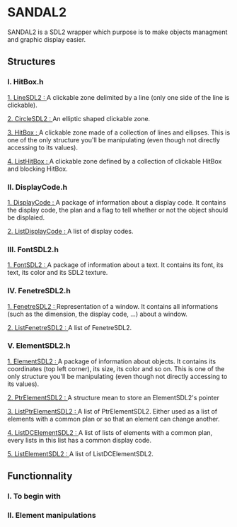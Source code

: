 # SANDAL2

SANDAL2 is a SDL2 wrapper which purpose is to make objects managment and
graphic display easier.

## Structures

### I. HitBox.h

  <u> 1. LineSDL2 : </u>
    A clickable zone delimited by a line (only one side of the line is clickable).

  <u> 2. CircleSDL2 : </u>
    An elliptic shaped clickable zone.

  <u> 3. HitBox : </u>
    A clickable zone made of a collection of lines and ellipses.
    This is one of the only structure you'll be manipulating (even though not directly accessing to its values).

  <u> 4. ListHitBox : </u>
    A clickable zone defined by a collection of clickable HitBox and blocking HitBox.
    
### II. DisplayCode.h

  <u> 1. DisplayCode : </u>
    A package of information about a display code. It contains the display code, the plan and a flag to tell whether or not
    the object should be displaied.

  <u> 2. ListDisplayCode : </u>
    A list of display codes.

### III. FontSDL2.h

  <u> 1. FontSDL2 : </u>
    A package of information about a text. It contains its font, its text, its color and its SDL2 texture.

### IV. FenetreSDL2.h

  <u> 1. FenetreSDL2 : </u>
    Representation of a window. It contains all informations (such as the dimension, the display code, ...) about a window.

  <u> 2. ListFenetreSDL2 : </u>
    A list of FenetreSDL2.

### V. ElementSDL2.h

  <u> 1. ElementSDL2 : </u>
    A package of information about objects. It contains its coordinates (top left corner), its size, its color and so on.
    This is one of the only structure you'll be manipulating (even though not directly accessing to its values).

  <u> 2. PtrElementSDL2 : </u>
    A structure mean to store an ElementSDL2's pointer

  <u> 3. ListPtrElementSDL2 : </u>
    A list of PtrElementSDL2. Either used as a list of elements with a common plan or so that an element can change another.

  <u> 4. ListDCElementSDL2 : </u>
    A list of lists of elements with a common plan, every lists in this list has a common display code.

  <u> 5. ListElementSDL2 : </u>
    A list of ListDCElementSDL2.

## Functionnality

### I. To begin with

### II. Element manipulations